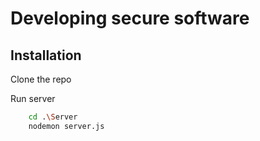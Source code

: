 
# Developing secure software 


## Installation

Clone the repo

Run server

```bash
    cd .\Server
    nodemon server.js
```
